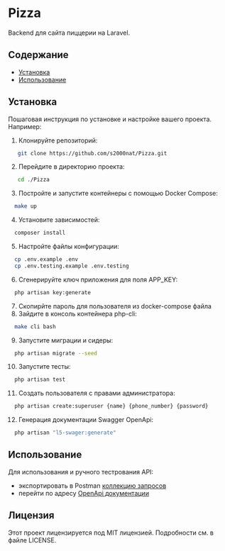 # Pizza

Backend для сайта пиццерии на Laravel.

## Содержание

- [Установка](#установка)
- [Использование](#использование)

## Установка

Пошаговая инструкция по установке и настройке вашего проекта. Например:

1. Клонируйте репозиторий:

```bash
   git clone https://github.com/s2000nat/Pizza.git
```

2. Перейдите в директорию проекта:

```bash
   cd ./Pizza
   ```
3. Постройте и запустите контейнеры с помощью Docker Compose:

```bash
  make up 
```
4. Установите зависимостей:

```bash
  composer install
```
5. Настройте файлы конфигурации:

```bash
  cp .env.example .env
  cp .env.testing.example .env.testing
```
6. Сгенерируйте ключ приложения для поля APP_KEY:
```bash
  php artisan key:generate
```
7. Скопирйте пароль для пользователя из docker-compose файла
8. Зайдите в консоль контейнера php-cli:

```bash
  make cli bash
```
9. Запустите миграции и сидеры:
```bash
  php artisan migrate --seed
``` 
10. Запустите тесты:
```bash
  php artisan test
```
11. Создать пользователя с правами администратора:

```bash
  php artisan create:superuser {name} {phone_number} {password}
```
12. Генерация документации Swagger OpenApi:
```bash
  php artisan "l5-swager:generate"
```

## Использование
Для использования и ручного тестрования API:

* экспортировать в Postman [коллекцию запросов](Pizza.postman_collection.json)
* перейти по адресу [OpenApi документации](http://127.0.0.1:8080/api/documentation)

## Лицензия
Этот проект лицензируется под MIT лицензией. Подробности см. в файле LICENSE.
